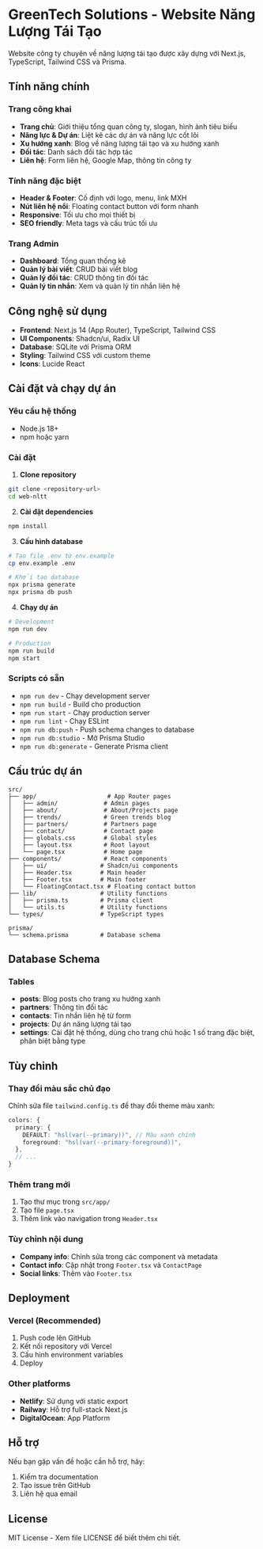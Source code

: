 # GreenTech Solutions - Website Năng Lượng Tái Tạo

Website công ty chuyên về năng lượng tái tạo được xây dựng với Next.js, TypeScript, Tailwind CSS và Prisma.

## Tính năng chính

### Trang công khai
- **Trang chủ**: Giới thiệu tổng quan công ty, slogan, hình ảnh tiêu biểu
- **Năng lực & Dự án**: Liệt kê các dự án và năng lực cốt lõi
- **Xu hướng xanh**: Blog về năng lượng tái tạo và xu hướng xanh
- **Đối tác**: Danh sách đối tác hợp tác
- **Liên hệ**: Form liên hệ, Google Map, thông tin công ty

### Tính năng đặc biệt
- **Header & Footer**: Cố định với logo, menu, link MXH
- **Nút liên hệ nổi**: Floating contact button với form nhanh
- **Responsive**: Tối ưu cho mọi thiết bị
- **SEO friendly**: Meta tags và cấu trúc tối ưu

### Trang Admin
- **Dashboard**: Tổng quan thống kê
- **Quản lý bài viết**: CRUD bài viết blog
- **Quản lý đối tác**: CRUD thông tin đối tác
- **Quản lý tin nhắn**: Xem và quản lý tin nhắn liên hệ

## Công nghệ sử dụng

- **Frontend**: Next.js 14 (App Router), TypeScript, Tailwind CSS
- **UI Components**: Shadcn/ui, Radix UI
- **Database**: SQLite với Prisma ORM
- **Styling**: Tailwind CSS với custom theme
- **Icons**: Lucide React

## Cài đặt và chạy dự án

### Yêu cầu hệ thống
- Node.js 18+ 
- npm hoặc yarn

### Cài đặt

1. **Clone repository**
```bash
git clone <repository-url>
cd web-nltt
```

2. **Cài đặt dependencies**
```bash
npm install
```

3. **Cấu hình database**
```bash
# Tạo file .env từ env.example
cp env.example .env

# Khởi tạo database
npx prisma generate
npx prisma db push
```

4. **Chạy dự án**
```bash
# Development
npm run dev

# Production
npm run build
npm start
```

### Scripts có sẵn

- `npm run dev` - Chạy development server
- `npm run build` - Build cho production
- `npm run start` - Chạy production server
- `npm run lint` - Chạy ESLint
- `npm run db:push` - Push schema changes to database
- `npm run db:studio` - Mở Prisma Studio
- `npm run db:generate` - Generate Prisma client

## Cấu trúc dự án

```
src/
├── app/                    # App Router pages
│   ├── admin/             # Admin pages
│   ├── about/             # About/Projects page
│   ├── trends/            # Green trends blog
│   ├── partners/          # Partners page
│   ├── contact/           # Contact page
│   ├── globals.css        # Global styles
│   ├── layout.tsx         # Root layout
│   └── page.tsx           # Home page
├── components/            # React components
│   ├── ui/               # Shadcn/ui components
│   ├── Header.tsx        # Main header
│   ├── Footer.tsx        # Main footer
│   └── FloatingContact.tsx # Floating contact button
├── lib/                  # Utility functions
│   ├── prisma.ts         # Prisma client
│   └── utils.ts          # Utility functions
└── types/                # TypeScript types

prisma/
└── schema.prisma         # Database schema
```

## Database Schema

### Tables
- **posts**: Blog posts cho trang xu hướng xanh
- **partners**: Thông tin đối tác
- **contacts**: Tin nhắn liên hệ từ form
- **projects**: Dự án năng lượng tái tạo
- **settings**: Cài đặt hệ thống, dùng cho trang chủ hoặc 1 số trang đặc biệt, phân biệt bằng type

## Tùy chỉnh

### Thay đổi màu sắc chủ đạo
Chỉnh sửa file `tailwind.config.ts` để thay đổi theme màu xanh:

```typescript
colors: {
  primary: {
    DEFAULT: "hsl(var(--primary))", // Màu xanh chính
    foreground: "hsl(var(--primary-foreground))",
  },
  // ...
}
```

### Thêm trang mới
1. Tạo thư mục trong `src/app/`
2. Tạo file `page.tsx`
3. Thêm link vào navigation trong `Header.tsx`

### Tùy chỉnh nội dung
- **Company info**: Chỉnh sửa trong các component và metadata
- **Contact info**: Cập nhật trong `Footer.tsx` và `ContactPage`
- **Social links**: Thêm vào `Footer.tsx`

## Deployment

### Vercel (Recommended)
1. Push code lên GitHub
2. Kết nối repository với Vercel
3. Cấu hình environment variables
4. Deploy

### Other platforms
- **Netlify**: Sử dụng với static export
- **Railway**: Hỗ trợ full-stack Next.js
- **DigitalOcean**: App Platform

## Hỗ trợ

Nếu bạn gặp vấn đề hoặc cần hỗ trợ, hãy:
1. Kiểm tra documentation
2. Tạo issue trên GitHub
3. Liên hệ qua email

## License

MIT License - Xem file LICENSE để biết thêm chi tiết.




